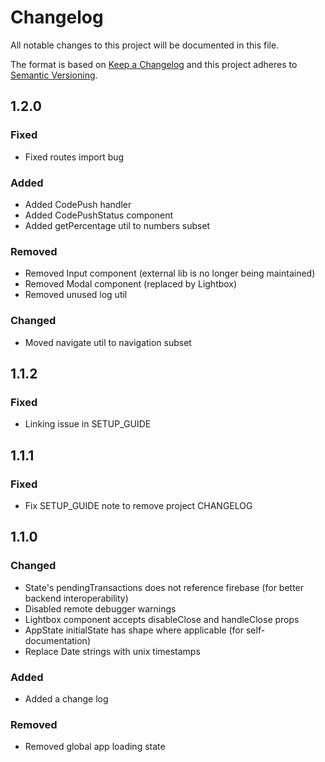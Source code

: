 # Changelog

All notable changes to this project will be documented in this file.

The format is based on [Keep a Changelog](http://keepachangelog.com/en/1.0.0/)
and this project adheres to [Semantic Versioning](http://semver.org/spec/v2.0.0.html).

## 1.2.0

### Fixed

- Fixed routes import bug

### Added

- Added CodePush handler
- Added CodePushStatus component
- Added getPercentage util to numbers subset

### Removed

- Removed Input component (external lib is no longer being maintained)
- Removed Modal component (replaced by Lightbox)
- Removed unused log util

### Changed

- Moved navigate util to navigation subset

## 1.1.2

### Fixed

- Linking issue in SETUP_GUIDE

## 1.1.1

### Fixed

- Fix SETUP_GUIDE note to remove project CHANGELOG

## 1.1.0

### Changed

- State's pendingTransactions does not reference firebase (for better backend interoperability)
- Disabled remote debugger warnings
- Lightbox component accepts disableClose and handleClose props
- AppState initialState has shape where applicable (for self-documentation)
- Replace Date strings with unix timestamps

### Added

- Added a change log

### Removed

- Removed global app loading state

